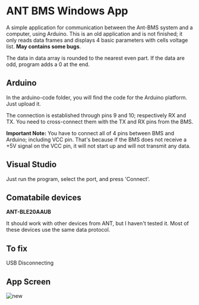 # ANT BMS Windows App

A simple application for communication between the Ant-BMS system and a computer, using Arduino. This is an old application and is not finished; it only reads data frames and displays 4 basic parameters with cells voltage list. **May contains some bugs**.

The data in data array is rounded to the nearest even part. If the data are odd, program adds a 0 at the end.

## Arduino

In the arduino-code folder, you will find the code for the Arduino platform. Just upload it.

The connection is established through pins 9 and 10; respectively RX and TX. You need to cross-connect them with the TX and RX pins from the BMS.

**Important Note:** You have to connect all of 4 pins between BMS and Arduino; including VCC pin. That's because if the BMS does not receive a +5V signal on the VCC pin, it will not start up and will not transmit any data.

## Visual Studio

Just run the program, select the port, and press 'Connect'.

## Comatabile devices

**ANT-BLE20AAUB**

It should work with other devices from ANT, but I haven't tested it. Most of these devices use the same data protocol.

## To fix

USB Disconnecting

## App Screen

![new](https://github.com/khskh/ANT-BMS-Windows-App/assets/26013076/5a9934f3-2205-4b6f-b6dd-fa207d2552e1)

